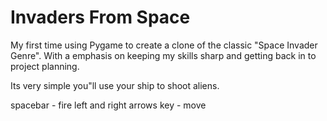 # Invaders From Space
My first time using Pygame to create a clone of the classic "Space Invader Genre". With a emphasis on keeping my skills sharp and getting back in to project planning.

Its very simple you"ll use your ship to shoot aliens.

spacebar - fire
left and right arrows key - move 
